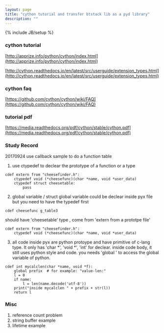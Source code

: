 ```yaml
---
layout: page
title: "cython tutorial and transfer btstack lib as a pyd library"
description: ""
---
```

{% include JB/setup %}

### cython tutorial
[http://apprize.info/python/cython/index.html](http://apprize.info/python/cython/index.html)

[http://cython.readthedocs.io/en/latest/src/userguide/extension_types.html](http://cython.readthedocs.io/en/latest/src/userguide/extension_types.html)

### cython faq
[https://github.com/cython/cython/wiki/FAQ](https://github.com/cython/cython/wiki/FAQ)

### tutorial pdf
[https://media.readthedocs.org/pdf/cython/stable/cython.pdf](https://media.readthedocs.org/pdf/cython/stable/cython.pdf)

### Study Record
20170924 use callback sample to do a function table
1. use ctypedef to declear the prototype of a function or a type
```
cdef extern from "cheesefinder.h":
    ctypedef void (*cheesefunc)(char *name, void *user_data)
    ctypedef struct cheesetable:
        pass
```

2. global variable / struct global variable could be declear inside pyx file
  but you need to have the typedef first
```
cdef cheesefunc g_table3
```
  should have 'cheesetable' type , come from 'extern from a prototpe file'
```
cdef extern from "cheesefinder.h":
    ctypedef void (*cheesefunc)(char *name, void *user_data)
```

3. all code inside pyx are python protoype and have primitive of c-lang type.
  It only has 'char *', 'void *', 'int' for declear. 
  inside code body, it still uses python style and code. 
  you needs 'global <variable>' to access the global variable of python. 
```
cdef int mycalclen(char *name, void *f):
    global prefix  # for example: "value-len:"
    l = 0
    if name:
        l = len(name.decode('utf-8'))
    print("inside mycalclen " + prefix + str(l))
    return l
```

### Misc
1. reference count problem
2. string buffer example
3. lifetime example
    
